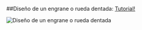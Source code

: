 ##Diseño de un engrane o rueda dentada: [Tutorial!](https://www.youtube.com/watch?v=lgdmDyfjoag)

![Diseño de un engrane o rueda dentada](https://cloud.githubusercontent.com/assets/13301569/8664844/c4c37e3e-29aa-11e5-849d-7c3052c24169.png)
